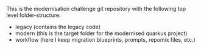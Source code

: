 This is the modernisation challenge git repository with the following top level folder-structure:

- legacy (contains the legacy code)
- modern (this is the target folder for the modernised quarkus project)
- workflow (here I keep migration blueprints, prompts, repomix files, etc.)